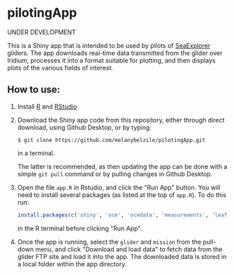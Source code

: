 # pilotingApp

UNDER DEVELOPMENT

This is a Shiny app that is intended to be used by pilots of
[SeaExplorer](https://www.alseamar-alcen.com/products/underwater-glider/seaexplorer)
gliders. The app downloads real-time data transmitted from the glider
over Iridium, processes it into a format suitable for plotting, and
then displays plots of the various fields of interest.

## How to use:

1. Install [R](www.r-project.org) and [RStudio](www.rstudio.com)

2. Download the Shiny app code from this repository, either through
   direct download, using Github Desktop, or by typing:
   ```
   $ git clone https://github.com/melanybelzile/pilotingApp.git
   ```
   in a terminal.

   The latter is recommended, as then updating the app can be done
   with a simple `git pull` command or by pulling changes in Github Desktop.

3. Open the file `app.R` in Rstudio, and click the "Run App"
   button. You will need to install several packages (as listed at the
   top of `app.R`). To do this run:
   ```r
   install.packages(c('shiny', 'oce', 'ocedata', 'measurements', 'leaflet', 'RCurl', 'geosphere', 'XML'))
   ```
   in the R terminal before clicking "Run App".

4. Once the app is running, select the `glider` and `mission` from the
   pull-down menu, and click "Download and load data" to fetch data
   from the glider FTP site and load it into the app. The downloaded
   data is stored in a local folder within the app directory.
